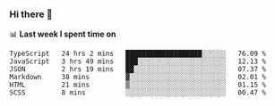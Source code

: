 ### Hi there 👋

<!--
**DBvc/DBvc** is a ✨ _special_ ✨ repository because its `README.md` (this file) appears on your GitHub profile.

Here are some ideas to get you started:

- 🔭 I’m currently working on ...
- 🌱 I’m currently learning ...
- 👯 I’m looking to collaborate on ...
- 🤔 I’m looking for help with ...
- 💬 Ask me about ...
- 📫 How to reach me: ...
- 😄 Pronouns: ...
- ⚡ Fun fact: ...
-->

📊 **Last week I spent time on**
<!--START_SECTION:waka-->

```text
TypeScript   24 hrs 2 mins   ███████████████████░░░░░░   76.09 %
JavaScript   3 hrs 49 mins   ███░░░░░░░░░░░░░░░░░░░░░░   12.13 %
JSON         2 hrs 19 mins   ██░░░░░░░░░░░░░░░░░░░░░░░   07.37 %
Markdown     38 mins         ▓░░░░░░░░░░░░░░░░░░░░░░░░   02.01 %
HTML         21 mins         ▒░░░░░░░░░░░░░░░░░░░░░░░░   01.15 %
SCSS         8 mins          ░░░░░░░░░░░░░░░░░░░░░░░░░   00.47 %
```

<!--END_SECTION:waka-->

